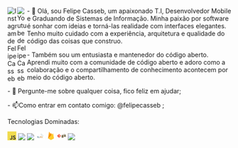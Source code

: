<p>
<a href = "https://www.instagram.com/diascasseb/">
<img align="left" alt="Instagram de Felipe Casseb" width="22px" src="https://logodownload.org/wp-content/uploads/2017/04/instagram-logo-3.png" style="max-width:100%;">
  </a>
  <a href = "https://www.youtube.com/channel/UCY8lIa5MhvlKzs6Y8DHZO-g">
<img align="left" alt="Youtube de Felipe Casseb" width="22px" src="https://trucao.com.br/wp-content/uploads/2018/07/youtube-logo.png" style="max-width:100%;">
</a>
<p>- 👋 Olá, sou Felipe Casseb, um apaixonado T.I, Desenvolvedor Mobile e Graduando de Sistemas de Informação. Minha paixão por software é sonhar com ideias e torná-las realidade com interfaces elegantes. Tenho muito cuidado com a experiência, arquitetura e qualidade do código das coisas que construo.
<p>- Também sou um entusiasta e mantenedor do código aberto. Aprendi muito com a comunidade de código aberto e adoro como a colaboração e o compartilhamento de conhecimento acontecem por meio do código aberto.
<p>- 💬 Pergunte-me sobre qualquer coisa, fico feliz em ajudar;
<p>- 📫Como entrar em contato comigo: @felipecasseb ;
<p>
<p>Tecnologias Dominadas:
<p><img height="20" src="https://raw.githubusercontent.com/github/explore/80688e429a7d4ef2fca1e82350fe8e3517d3494d/topics/javascript/javascript.png" style="max-width:100%;">
<a target="_blank" rel="noopener noreferrer" href="https://raw.githubusercontent.com/github/explore/80688e429a7d4ef2fca1e82350fe8e3517d3494d/topics/mysql/mysql.png"><img height="20" src="https://logodownload.org/wp-content/uploads/2016/10/html5-logo-9.png" style="max-width:100%;"></a>
<a target="_blank" rel="noopener noreferrer" href="https://raw.githubusercontent.com/github/explore/80688e429a7d4ef2fca1e82350fe8e3517d3494d/topics/mysql/mysql.png"><img height="20" src="https://img2.gratispng.com/20180704/qpr/kisspng-cascading-style-sheets-logo-css3-html-web-developm-5b3d40a4d013e0.7927254715307409008523.jpg" style="max-width:100%;"></a>
<a target="_blank" rel="noopener noreferrer" href="https://raw.githubusercontent.com/github/explore/80688e429a7d4ef2fca1e82350fe8e3517d3494d/topics/mysql/mysql.png"><img height="20" src="https://raw.githubusercontent.com/github/explore/80688e429a7d4ef2fca1e82350fe8e3517d3494d/topics/mysql/mysql.png" style="max-width:100%;"></a>
<a target="_blank" rel="noopener noreferrer" href="https://raw.githubusercontent.com/github/explore/80688e429a7d4ef2fca1e82350fe8e3517d3494d/topics/firebase/firebase.png"><img height="20" src="https://raw.githubusercontent.com/github/explore/80688e429a7d4ef2fca1e82350fe8e3517d3494d/topics/firebase/firebase.png" style="max-width:100%;"></a>
<a target="_blank" rel="noopener noreferrer" href="https://raw.githubusercontent.com/github/explore/80688e429a7d4ef2fca1e82350fe8e3517d3494d/topics/git/git.png"><img height="20" src="https://raw.githubusercontent.com/github/explore/80688e429a7d4ef2fca1e82350fe8e3517d3494d/topics/git/git.png" style="max-width:100%;"></a>
<a target="_blank" rel="noopener noreferrer" href="https://raw.githubusercontent.com/github/explore/80688e429a7d4ef2fca1e82350fe8e3517d3494d/topics/git/git.png"><img height="20" src="https://f6z3926wu5m489s6n3nvfg9k-wpengine.netdna-ssl.com/wp-content/uploads/2020/03/600_466219125-1.png" style="max-width:100%;"></a>
<!---
felipecasseb/felipecasseb is a ✨ special ✨ repository because its `README.md` (this file) appears on your GitHub profile.
You can click the Preview link to take a look at your changes.
--->
